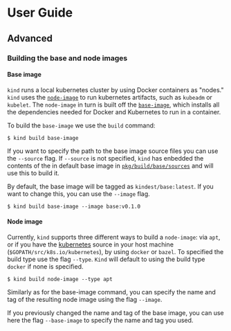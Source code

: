 # User Guide

## Advanced

### Building the base and node images
#### Base image
`kind` runs a local kubernetes cluster by using Docker containers as "nodes."
`kind` uses the [`node-image`][node image] to run kubernetes artifacts, such 
as `kubeadm` or `kubelet`.
The `node-image` in turn is built off the [`base-image`][base image], which
installs all the dependencies needed for Docker and Kubernetes to run in a
container.

To build the `base-image` we use the `build` command:
```
$ kind build base-image
```

If you want to specify the path to the base image source files you can use the
`--source` flag.
If `--source` is not specified, `kind` has enbedded the contents of the in
default base image in [`pkg/build/base/sources`][pkg/build/base/sources] and
will use this to build it.

By default, the base image will be tagged as `kindest/base:latest`.
If you want to change this, you can use the `--image` flag.

```
$ kind build base-image --image base:v0.1.0
```

#### Node image
Currently, `kind` supports three different ways to build a `node-image`: via
`apt`, or if you have the [kubernetes][kubernetes] source in your host machine
(`$GOPATH/src/k8s.io/kubernetes`), by using `docker` or `bazel`.
To specified the build type use the flag `--type`.
`Kind` will default to using the build type `docker` if none is specified.

```
$ kind build node-image --type apt
```

Similarly as for the base-image command, you can specify the name and tag of
the resulting node image using the flag `--image`.

If you previously changed the name and tag of the base image, you can use here
the flag `--base-image` to specify the name and tag you used.


[node image]: ./base-image.md
[base image]: ./node-image.md
[pkg/build/base/sources]: ./../pkg/build/base/sources
[kubernetes]: https://github.com/kubernetes/kubernetes
